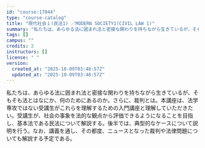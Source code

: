 ```yaml
---
id: "course:17044"
type: "course-catalog"
title: "現代社会１(民法1) ／MODERN SOCIETY1(CIVIL LAW 1)"
summary: "私たちは、あらゆる法に囲まれ法と密接な関わりを持ちながら生きているが、そもそも法とはなにか、何のためにあるのか。さらに、裁判とは。本講座は、法学専攻ではない受講生がこれらを理解するための入門講座と理解していただきたい。受講生が、社会の事象を…"
tags: []
campus: ""
credits: 2
instructors: []
license: " "
version:
  created_at: "2025-10-09T03:48:57Z"
  updated_at: "2025-10-09T03:48:57Z"
---
```


私たちは、あらゆる法に囲まれ法と密接な関わりを持ちながら生きているが、そもそも法とはなにか、何のためにあるのか。さらに、裁判とは。本講座は、法学専攻ではない受講生がこれらを理解するための入門講座と理解していただきたい。受講生が、社会の事象を法的な観点から評価できるようになることを目指し、基本法である民法について解説する。後半では、典型的なケースについて説明を行う。なお、講義を通し、その都度、ニュースとなった裁判や法律問題についても解説する予定である。
